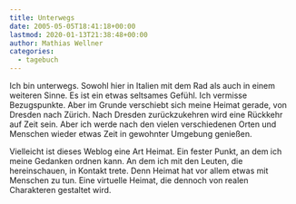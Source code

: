 ```yaml
---
title: Unterwegs
date: 2005-05-05T18:41:18+00:00
lastmod: 2020-01-13T21:38:48+00:00
author: Mathias Wellner
categories:
  - tagebuch
---
```

Ich bin unterwegs. Sowohl hier in Italien mit dem Rad als auch in einem weiteren Sinne. Es ist ein etwas seltsames Gefühl. Ich vermisse Bezugspunkte. Aber im Grunde verschiebt sich meine Heimat gerade, von Dresden nach Zürich. Nach Dresden zurückzukehren wird eine Rückkehr auf Zeit sein. Aber ich werde nach den vielen verschiedenen Orten und Menschen wieder etwas Zeit in gewohnter Umgebung genießen. 

Vielleicht ist dieses Weblog eine Art Heimat. Ein fester Punkt, an dem ich meine Gedanken ordnen kann. An dem ich mit den Leuten, die hereinschauen, in Kontakt trete. Denn Heimat hat vor allem etwas mit Menschen zu tun. Eine virtuelle Heimat, die dennoch von realen Charakteren gestaltet wird.